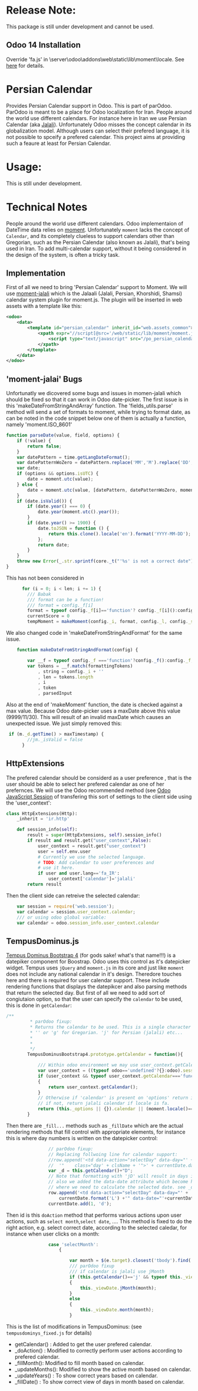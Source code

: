 Release Note:
============
This package is still under development and cannot be used.
## Odoo 14 Installation
Override 'fa.js' in \server\odoo\addons\web\static\lib\moment\locale.
See [here](https://github.com/parodoo/parOdoo/issues/5) for details.


Persian Calendar
================
Provides Persian Calendar support in Odoo.
This is part of parOdoo. ParOdoo is meant to be a place for Odoo localization for Iran.
People around the world use different calendars. For instance here in Iran we use Persian Calendar (aka [Jalali](https://en.wikipedia.org/wiki/Jalali_calendar)). Unfortunately Odoo misses the concept calendar in its globalization model. Although users can select their prefered language, it is not possible to spceify a prefered calendar. This project aims at providing such a feaure at least for Persian Calendar.


Usage:
=====
This is still under development.

Technical Notes
===============
People around the world use different calendars. Odoo implementaion of DateTime data relies on [moment](https://github.com/moment/moment). Unfortunately `moment` lacks the concept of `Calendar`,  and its completely clueless to support calendars other than Gregorian, such as the Persian Calendar (also known as Jalali), that's being used in Iran.
To add multi-calendar support, without it being considered in the design of the system, is often a tricky task. 

## Implementation
First of all we need to bring 'Persian Calendar' support to Moment. We will use [moment-jalali](https://github.com/jalaali/moment-jalaali) which is the Jalaali (Jalali, Persian, Khorshidi, Shamsi) calendar system plugin for moment.js. The plugin will be inserted in web assets with a template like this:

```xml
<odoo>
    <data>
        <template id="persian_calendar" inherit_id="web.assets_common">
            <xpath expr="//script[@src='/web/static/lib/moment/moment.js']" position="after">
            	<script type="text/javascript" src="/po_persian_calendar/static/src/js/moment-jalaali.js"></script>
            </xpath>
        </template>
    </data>
</odoo>
```


## 'moment-jalai' Bugs
Unfortunatly we dicovered some bugs and issues in momen-jalali which should be fixed so that it can work in Odoo date-picker.
The first issue is in this 'makeDateFromStringAndArray' function. The 'fields_utils.parse' method will send a set of formats to moment, while trying to format date, as can be noted in the code snippet below one of them is actually a function, namely 'moment.ISO_8601'
```js
function parseDate(value, field, options) {
    if (!value) {
        return false;
    }
    var datePattern = time.getLangDateFormat();
    var datePatternWoZero = datePattern.replace('MM','M').replace('DD','D');
    var date;
    if (options && options.isUTC) {
        date = moment.utc(value);
    } else {
        date = moment.utc(value, [datePattern, datePatternWoZero, moment.ISO_8601]);
    }
    if (date.isValid()) {
        if (date.year() === 0) {
            date.year(moment.utc().year());
        }
        if (date.year() >= 1900) {
            date.toJSON = function () {
                return this.clone().locale('en').format('YYYY-MM-DD');
            };
            return date;
        }
    }
    throw new Error(_.str.sprintf(core._t("'%s' is not a correct date"), value));
}

```

This has not been considered in 

```js
      for (i = 0; i < len; i += 1) {
        /// Babak
        /// format can be a function!
        /// format = config._f[i]
        format = typeof config._f[i]=='function'? config._f[i]():config._f[i];
        currentScore = 0
        tempMoment = makeMoment(config._i, format, config._l, config._strict, utc)

```

We also changed code in 'makeDateFromStringAndFormat' for the same issue.

```js
    function makeDateFromStringAndFormat(config) {

        var __f = typeof config._f ==='function'?config._f():config._f;
        var tokens = __f.match(formattingTokens)
            , string = config._i + ''
            , len = tokens.length
            , i
            , token
            , parsedInput
```

Also at the end of 'makeMoment' function, the date is checked against a max value. Because Odoo date-picker uses a maxDate above this value (9999/11/30). This will result of an invalid maxDate which causes an unexpected issue. We just simply removed this:

```js
 if (m._d.getTime() > maxTimestamp) {
        //jm._isValid = false
      }
```

## HttpExtensions
The prefered calendar should be considerd as a user preference , that is the user should be able to select her prefered calendar as one of her prefernces. We will use the Odoo recommended method (see [Odoo JavaScript Session](https://www.odoo.com/documentation/13.0/reference/javascript_reference.html#session) of transfering this sort of settings to the client side using the 'user_context':

```py
class HttpExtensions(Http):
    _inherit = 'ir.http'

    def session_info(self):
        result = super(HttpExtensions, self).session_info()
        if result and result.get("user_context",False):
            user_context = result.get("user_context")
            user = self.env.user
            # Currently we use the selected language.
            # TODO: Add calendar to user preferences and
            # use it here.
            if user and user.lang=='fa_IR':
                user_context['calendar']='jalali'
        return result
```
Then the client side can retreive the selected calendar:

```js
    var session = require('web.session');
    var calendar = session.user_context.calendar;
    /// or using odoo global variable:
    var calendar = odoo.session_info.user_context.calendar
```
## TempusDominus.js
[Tempus Dominus Bootstrap 4](https://github.com/tempusdominus/bootstrap-4) (for gods sake! what's that name!!!) is a datepiker component for Boostrap. Odoo uses this control as it's datepicker widget. Tempus uses `jQuery` and `moment.js` in its core and just like `moment` does not include any national calendar in it's design. Theredore touches here and there is required for user calendar support. These include rendering functions that displays the datepikcer and also parsing methods that return the selected day. But first of all we need to add sort of congiutaion option, so that the user can specify the `calendar` to be used, this is done in `getCalendar`:
```js
/**
         * parOdoo fixup: 
         * Returns the calendar to be used. This is a single character such as
         * '' or 'g' for Gregorian. 'j' for Persian (jalali) etc...
         * 
         * 
         */
        TempusDominusBootstrap4.prototype.getCalendar = function(){

            /// Within odoo environment we may use user_context.getCalendar
            var user_context = ((typeof odoo=='undefined'?{}:odoo).session_info ||{}).user_context;
            if (user_context && typeof user_context.getCalendar==='function')
            {
                return user_context.getCalendar();
            }
            // Otherwise if 'calendar' is present on 'options' return it
            // if not, return jalali calendar if locale is fa.
            return (this._options || {}).calendar || (moment.locale()=='fa'?'j':'');
        }
```
Then there are `_fill...` methods such as `_fillDate` which are the actual rendering methods that fill control with appropriate elements, for instance this is where day numbers is written on the datepicker control:
```js
                // parOdoo fixup:
                // Replacing follwoing line for calendar support:
                //row.append('<td data-action="selectDay" data-day="' + currentDate.format('L') +
                //  '"    class="day' + clsName + '">' + currentDate.date() + '</td>');
                var _d = this.getCalendar()+"D";
                // Note that formatting with 'jD' will result in days in Persian Calendar.
                // also we added the data-date attribute which become handy in click events
                // where we need to calculate the selected date. see _doAction.
                row.append('<td data-action="selectDay" data-day="' + 
                    currentDate.format('L') +'" data-date="'+currentDate.format("YYYY-MM-DD") +'" class="day' + clsName + '">' + currentDate.format(_d) + '</td>');
                currentDate.add(1, 'd');

```
Then id is this `doAction` method that performs various actions upon user actions, such as `select month`,`select date`, .... This method is fixed to do the right action, e.g. select correct date, according to the selected caledar, for instance when user clicks on a month:
```js
                case 'selectMonth':
                    {

                        var month = $(e.target).closest('tbody').find('span').index($(e.target));
                        /// parOdoo fixup
                        /// if calendar is jalali use jMonth
                        if (this.getCalendar()=='j' && typeof this._viewDate.jMonth=='function')
                        {
                            this._viewDate.jMonth(month);
                        }
                        else
                        {
                            this._viewDate.month(month);
                        }

```

This is the list of modifications in TempusDominus: (see `tempusdominys_fixed.js` for details)
* getCalendar() : Added to get the user prefered calendar.
* _doAction() : Modified to correctly perform user actions according to prefered calendar.
* _fillMonth(): Modified to fill month based on calendar.
* _updateMonths(): Modified to show the active month based on calendar.
* _updateYears() : To show correct years based on calendar.
* _fillDate() : To show correct view of days in month based on calendar.


